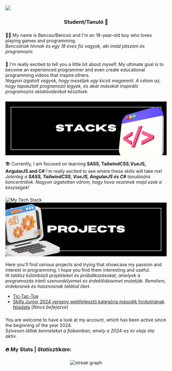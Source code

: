 <img src="hellóóóó.jpg"/>

<div align="center"><h3>Student/Tanuló 🎒</h3></div>

###
👦🏼 My name is Bencso/Bencsó and I'm an 18-year-old boy who loves playing games and programming.<br> <i> Bencsónak hívnak és egy 18 éves fiú vagyok, aki imád játszani és programozni. </i>
###
🙏 I'm really excited to tell you a little bit about myself. My ultimate goal is to become an experienced programmer and  even create educational programming videos that inspire others. <br> <i> Nagyon izgatott vagyok, hogy meséljek egy kicsit magamról. A célom az, hogy tapasztalt programozó legyek, és akár másokat inspiráló programozós oktatóvideókat készítsek. </i> 
###

<img src="stack.jpg"/>

📚 Currently, I am focused on learning <b>SASS, TailwindCSS,VueJS, AngularJS and C# </b> I'm really excited to see where these skills will take me!  <br> 
<i> Jelenleg a <b>SASS, TailwindCSS, VueJS, AngularJS és C#</b> tanulására koncentrálok. Nagyon izgatottan várom, hogy hova vezetnek majd ezek a készségek! </i>
###
<img src="https://github-readme-tech-stack.vercel.app/api/cards?borderRadius=0&lineCount=2&theme=cyberpunk&width=1100&hideTitle=true&bg=%230a0b0e&badge=%23ffffff&border=%23ffffff&titleColor=%23ffffff&line1=html5%2Chtml5%2C000000%3Bcss3%2Ccss3%2C000000%3Bsass%2Csass%2C000000%3Bbootstrap%2Cbootsrap%2C000000%3Btailwindcss%2Ctailwindcss%2C000000%3Bjavascript%2Cjavascript%2C000000%3Bnode.js%2CNODEJS%2C000000%3Bvue.js%2CvueJS%2C000000%3BANGULAR%2CANGULAR%2C000000%3B&line2=python%2Cpython%2C000000%3BCSHARP%2CCSHARP%2C000000%3B" alt="My Tech Stack" />
<img src="projects.jpg"/>

Here you'll find various projects and trying that showcase my passion and interest in programming. I hope you find them interesting and useful. <br> 
<i>Itt találsz különböző projekteket és próbálkozásokat, amelyek a programozás iránti szenvedélyemet és érdeklődésemet mutatják. Remélem, érdekesnek és hasznosnak találod őket. </i>

<ul>
  <li><a href="https://github.com/bencso/tictactoe" target="_blank">Tic-Tac-Toe</a></li>
 <li><a href="https://github.com/bencso/SJW2024_Babolnai_Bence" target="_blank">Skills Junior 2024 verseny webfejlesztő kategória második fordulójának feladata</a> (<i>Nincs befejezve</i>)</li>
</ul>

###
You are welcome to have a look at my account, which has been active since the beginning of the year 2024. <br> <i>Szívesen látlak benneteket a fiókomban, amely a 2024-es év eleje óta aktív.</i>
###
<h3 align="left">🔥 My Stats | <i>Statisztikám</i>:</h3>

###

<div align="center">
  <img src="https://streak-stats.demolab.com?user=bencso&locale=en&mode=weekly&theme=highcontrast&hide_border=false&border_radius=0&date_format=%5BY%20%5DM%20j&border=3" width="1100"  alt="streak graph"  />
</div>

###

